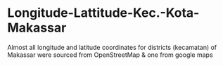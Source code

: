# Longitude-Lattitude-Kec.-Kota-Makassar

Almost all longitude and latitude coordinates for districts (kecamatan) of Makassar were sourced from OpenStreetMap & one from google maps
